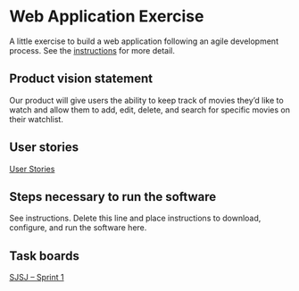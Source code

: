 # Web Application Exercise

A little exercise to build a web application following an agile development process. See the [instructions](instructions.md) for more detail.

## Product vision statement

Our product will give users the ability to keep track of movies they’d like to watch and allow them to add, edit, delete, and search for specific movies on their watchlist.

## User stories

[User Stories](https://github.com/software-students-spring2025/2-web-app-sjsj/issues)

## Steps necessary to run the software

See instructions. Delete this line and place instructions to download, configure, and run the software here.

## Task boards

[SJSJ – Sprint 1](https://github.com/orgs/software-students-spring2025/projects/48/views/1)
